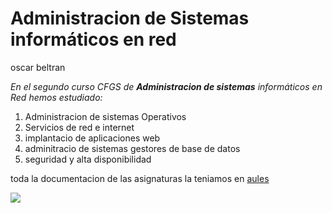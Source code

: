 # Administracion de Sistemas informáticos en red 
oscar beltran

*En el segundo curso CFGS de **Administracion de sistemas** informáticos en Red hemos estudiado:*
1. Administracion de sistemas Operativos
2. Servicios de red e internet
3. implantacio de aplicaciones web
4. adminitracio de sistemas gestores de base de datos
5. seguridad y alta disponibilidad 

toda la documentacion de las asignaturas la teniamos en [aules](https://aules.edu.gva.es/fp/login/index.php)

![](https://portal.edu.gva.es/aules/wp-content/uploads/sites/644/2020/12/logo_aulesnew.png)


